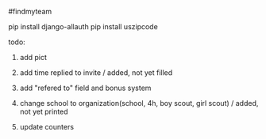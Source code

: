 #findmyteam

pip install django-allauth
pip install uszipcode

todo:
1) add pict

2) add time replied to invite / added, not yet filled

3) add "refered to" field and bonus system

4) change school to organization(school, 4h, boy scout, girl scout) /
added, not yet printed

5) update counters
